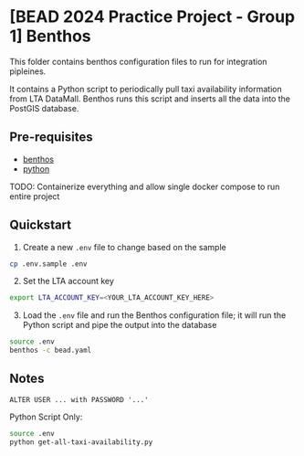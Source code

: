 # [BEAD 2024 Practice Project - Group 1] Benthos

This folder contains benthos configuration files to run for integration pipleines.

It contains a Python script to periodically pull taxi availability information from LTA DataMall. Benthos runs this
script and inserts all the data into the PostGIS database.

## Pre-requisites

-   [benthos](https://www.benthos.dev/)
-   [python](https://www.python.org/downloads/release/python-314/)

TODO: Containerize everything and allow single docker compose to run entire project

## Quickstart

1. Create a new `.env` file to change based on the sample

```bash
cp .env.sample .env
```

2. Set the LTA account key

```bash
export LTA_ACCOUNT_KEY=<YOUR_LTA_ACCOUNT_KEY_HERE>
```

3. Load the `.env` file and run the Benthos configuration file; it will run the Python script and pipe the output into the database

```bash
source .env
benthos -c bead.yaml
```

## Notes

`ALTER USER ... with PASSWORD '...'`

Python Script Only:

```bash
source .env
python get-all-taxi-availability.py
```
